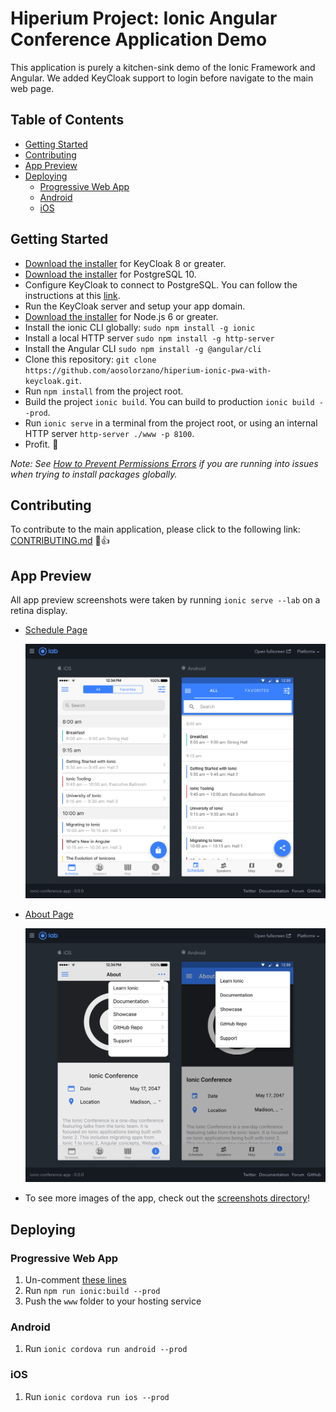 # Hiperium Project: Ionic Angular Conference Application Demo

This application is purely a kitchen-sink demo of the Ionic Framework and Angular. We added KeyCloak support to login before navigate to the main web page.


## Table of Contents
- [Getting Started](#getting-started)
- [Contributing](#contributing)
- [App Preview](#app-preview)
- [Deploying](#deploying)
  - [Progressive Web App](#progressive-web-app)
  - [Android](#android)
  - [iOS](#ios)


## Getting Started

* [Download the installer](https://www.keycloak.org/downloads.html) for KeyCloak 8 or greater.
* [Download the installer](https://www.enterprisedb.com/es/downloads/postgres-postgresql-downloads) for PostgreSQL 10.
* Configure KeyCloak to connect to PostgreSQL. You can follow the instructions at this [link](https://www.keycloak.org/docs/latest/server_installation/#_database).
* Run the KeyCloak server and setup your app domain.
* [Download the installer](https://nodejs.org/) for Node.js 6 or greater. 
* Install the ionic CLI globally: `sudo npm install -g ionic`
* Install a local HTTP server `sudo npm install -g http-server`
* Install the Angular CLI `sudo npm install -g @angular/cli`
* Clone this repository: `git clone https://github.com/aosolorzano/hiperium-ionic-pwa-with-keycloak.git`.
* Run `npm install` from the project root.
* Build the project `ionic build`. You can build to production `ionic build --prod`.
* Run `ionic serve` in a terminal from the project root, or using an internal HTTP server `http-server ./www -p 8100`.
* Profit. :tada:

_Note: See [How to Prevent Permissions Errors](https://docs.npmjs.com/getting-started/fixing-npm-permissions) if you are running into issues when trying to install packages globally._

## Contributing
To contribute to the main application, please click to the following link: [CONTRIBUTING.md](https://github.com/ionic-team/ionic-conference-app/blob/master/.github/CONTRIBUTING.md) :tada::+1:


## App Preview

All app preview screenshots were taken by running `ionic serve --lab` on a retina display.

- [Schedule Page](https://github.com/ionic-team/ionic-conference-app/blob/master/src/app/pages/schedule/schedule.html)

  <img src="resources/screenshots/SchedulePage.png" alt="Schedule">


- [About Page](https://github.com/ionic-team/ionic-conference-app/blob/master/src/app/pages/about/about.html)

  <img src="resources/screenshots/AboutPage.png" alt="Schedule">


- To see more images of the app, check out the [screenshots directory](https://github.com/ionic-team/ionic-conference-app/tree/master/resources/screenshots)!


## Deploying

### Progressive Web App

1. Un-comment [these lines](https://github.com/ionic-team/ionic2-app-base/blob/master/src/index.html#L21)
2. Run `npm run ionic:build --prod`
3. Push the `www` folder to your hosting service

### Android

1. Run `ionic cordova run android --prod`

### iOS

1. Run `ionic cordova run ios --prod`
